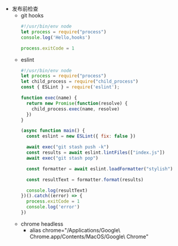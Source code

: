 - 发布前检查
  - git hooks
    ```javascript
    #!/usr/bin/env node
    let process = require("process")
    console.log('Hello,hooks')

    process.exitCode = 1
    ```
  - eslint
    ```javascript
    #!/usr/bin/env node
    let process = require("process")
    let child_process = require("child_process")
    const { ESLint } = require('eslint');

    function exec(name) {
      return new Promise(function(resolve) {
        child_process.exec(name, resolve)
      })
    }

    (async function main() {
      const eslint = new ESLint({ fix: false })

      await exec("git stash push -k")
      const results = await eslint.lintFiles(["index.js"])
      await exec("git stash pop")

      const formatter = await eslint.loadFormatter("stylish")

      const resultText = formatter.format(results)

      console.log(resultText)
    })().catch((error) => {
      process.exitCode = 1
      console.log('error')
    })
    ```
  - chrome headless
    - alias chrome="/Applications/Google\ Chrome.app/Contents/MacOS/Google\ Chrome"